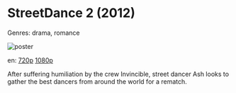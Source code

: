 # StreetDance 2 (2012)

Genres: drama, romance

![poster](http://image.tmdb.org/t/p/w500/5EVriguQ8N0s4DGCPPhYingOeLd.jpg)

en:
  [720p](magnet:?xt=urn:btih:3213D209EAFF7BC85014928EF647DEA97E4FD2DD&tr=udp://glotorrents.pw:6969/announce&tr=udp://tracker.opentrackr.org:1337/announce&tr=udp://torrent.gresille.org:80/announce&tr=udp://tracker.openbittorrent.com:80&tr=udp://tracker.coppersurfer.tk:6969&tr=udp://tracker.leechers-paradise.org:6969&tr=udp://p4p.arenabg.ch:1337&tr=udp://tracker.internetwarriors.net:1337)
  [1080p](magnet:?xt=urn:btih:E09DAFA7205F246BC3A7553D4521238168F67EFD&tr=udp://glotorrents.pw:6969/announce&tr=udp://tracker.opentrackr.org:1337/announce&tr=udp://torrent.gresille.org:80/announce&tr=udp://tracker.openbittorrent.com:80&tr=udp://tracker.coppersurfer.tk:6969&tr=udp://tracker.leechers-paradise.org:6969&tr=udp://p4p.arenabg.ch:1337&tr=udp://tracker.internetwarriors.net:1337)
  


After suffering humiliation by the crew Invincible, street dancer Ash  looks to gather the best dancers from around the world for a rematch.